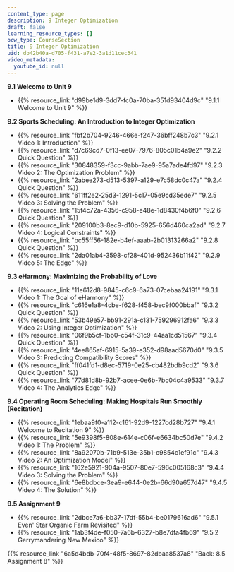 ```yaml
---
content_type: page
description: 9 Integer Optimization
draft: false
learning_resource_types: []
ocw_type: CourseSection
title: 9 Integer Optimization
uid: db42b40a-d705-f431-a7e2-3a1d11cec341
video_metadata:
  youtube_id: null
---
```

**9.1 Welcome to Unit 9**

- {{% resource_link "d99be1d9-3dd7-fc0a-70ba-351d93404d9c" "9.1.1 Welcome to Unit 9" %}}

**9.2 Sports Scheduling: An Introduction to Integer Optimization**

- {{% resource_link "fbf2b704-9246-466e-f247-36bff248b7c3" "9.2.1 Video 1: Introduction" %}}
- {{% resource_link "d7c69cd7-0f13-ee07-7976-805c01b4a9e2" "9.2.2 Quick Question" %}}
- {{% resource_link "30848359-f3cc-9abb-7ae9-95a7ade4fd97" "9.2.3 Video 2: The Optimization Problem" %}}
- {{% resource_link "2abee273-d513-5397-a129-e7c58dc0c47a" "9.2.4 Quick Question" %}}
- {{% resource_link "611ff2e2-25d3-1291-5c17-05e9cd35ede7" "9.2.5 Video 3: Solving the Problem" %}}
- {{% resource_link "15f4c72a-4356-c958-e48e-1d8430f4b6f0" "9.2.6 Quick Question" %}}
- {{% resource_link "209100b3-8ec9-d10b-5925-656d460ca2ad" "9.2.7 Video 4: Logical Constraints" %}}
- {{% resource_link "bc55ff56-182e-b4ef-aaab-2b01313266a2" "9.2.8 Quick Question" %}}
- {{% resource_link "2da01ab4-3598-cf28-401d-952436b11f42" "9.2.9 Video 5: The Edge" %}}

**9.3 eHarmony: Maximizing the Probability of Love**

- {{% resource_link "11e612d8-9845-c6c9-6a73-07cebaa24191" "9.3.1 Video 1: The Goal of eHarmony" %}}
- {{% resource_link "c616e1a8-4cbe-f628-f458-bec9f000bbaf" "9.3.2 Quick Question" %}}
- {{% resource_link "53b49e57-bb91-291a-c131-759296912fa6" "9.3.3 Video 2: Using Integer Optimization" %}}
- {{% resource_link "06f9b5cf-1bb0-c54f-31c9-44aa1cd51567" "9.3.4 Quick Question" %}}
- {{% resource_link "4ee865af-6915-5a39-e352-d98aad5670d0" "9.3.5 Video 3: Predicting Compatibility Scores" %}}
- {{% resource_link "ff041fd1-d8ec-5719-0e25-cb482bdb9cd2" "9.3.6 Quick Question" %}}
- {{% resource_link "77d81d8b-92b7-acee-0e6b-7bc04c4a9533" "9.3.7 Video 4: The Analytics Edge" %}}

**9.4 Operating Room Scheduling: Making Hospitals Run Smoothly (Recitation)**

- {{% resource_link "1ebaa9f0-a112-c161-92d9-1227cd28b727" "9.4.1 Welcome to Recitation 9" %}}
- {{% resource_link "5e9398f5-808e-614e-c06f-e6634bc50d7e" "9.4.2 Video 1: The Problem" %}}
- {{% resource_link "8a92070b-71b9-513e-35b1-c9854c1ef91c" "9.4.3 Video 2: An Optimization Model" %}}
- {{% resource_link "162e5921-904a-9507-80e7-596c005168c3" "9.4.4 Video 3: Solving the Problem" %}}
- {{% resource_link "6e8bdbce-3ea9-e644-0e2b-66d90a657d47" "9.4.5 Video 4: The Solution" %}}

**9.5 Assignment 9**

- {{% resource_link "2dbce7a6-bb37-17df-55b4-be0179616ad6" "9.5.1 Even' Star Organic Farm Revisited" %}}
- {{% resource_link "1ab3f4de-f050-7a6b-6327-b8e7dfa4fb69" "9.5.2 Gerrymandering New Mexico" %}}

{{% resource_link "6a5d4bdb-70f4-48f5-8697-82dbaa8537a8" "Back: 8.5 Assignment 8" %}}
